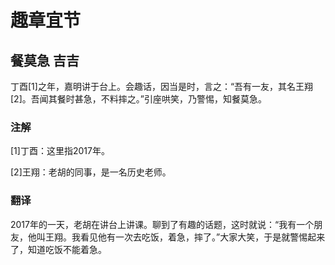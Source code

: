 # 趣章宜节

## 餐莫急 吉吉

丁酉\[1]之年，嘉明讲于台上。会趣话，因当是时，言之：“吾有一友，其名王翔\[2]。吾闻其餐时甚急，不料摔之。”引座哄笑，乃警惕，知餐莫急。

### 注解

\[1]丁酉：这里指2017年。

\[2]王翔：老胡的同事，是一名历史老师。

### 翻译

2017年的一天，老胡在讲台上讲课。聊到了有趣的话题，这时就说：“我有一个朋友，他叫王翔。我看见他有一次去吃饭，着急，摔了。”大家大笑，于是就警惕起来了，知道吃饭不能着急。
